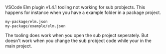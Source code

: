 VSCode Elm plugin v1.4.1 tooling not working for sub probjects. This happens for instance when you have a example folder in a package project.

```
my-package/elm.json
my-package/example/elm.json
```

The tooling does work when you open the sub project seperately. But doesn't work when you change the sub probject code while your in the main project.
